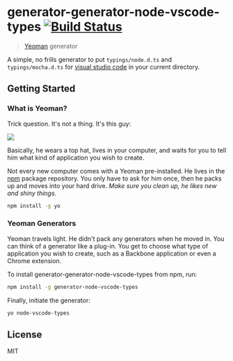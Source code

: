 # generator-generator-node-vscode-types [![Build Status](https://secure.travis-ci.org/bengreenier/generator-node-vscode-types.png?branch=master)](https://travis-ci.org/bengreenier/generator-node-vscode-types)

> [Yeoman](http://yeoman.io) generator

A simple, no frills generator to put `typings/node.d.ts` and `typings/mocha.d.ts` for [visual studio code](https://code.visualstudio.com) in your current directory.

## Getting Started

### What is Yeoman?

Trick question. It's not a thing. It's this guy:

![](http://i.imgur.com/JHaAlBJ.png)

Basically, he wears a top hat, lives in your computer, and waits for you to tell him what kind of application you wish to create.

Not every new computer comes with a Yeoman pre-installed. He lives in the [npm](https://npmjs.org) package repository. You only have to ask for him once, then he packs up and moves into your hard drive. *Make sure you clean up, he likes new and shiny things.*

```bash
npm install -g yo
```

### Yeoman Generators

Yeoman travels light. He didn't pack any generators when he moved in. You can think of a generator like a plug-in. You get to choose what type of application you wish to create, such as a Backbone application or even a Chrome extension.

To install generator-generator-node-vscode-types from npm, run:

```bash
npm install -g generator-node-vscode-types
```

Finally, initiate the generator:

```bash
yo node-vscode-types
```

## License

MIT
